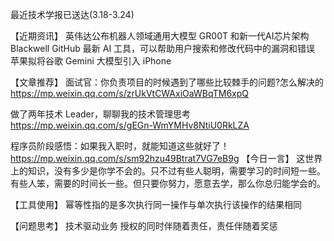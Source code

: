 最近技术学报已送达(3.18-3.24)

【近期资讯】
英伟达公布机器人领域通用大模型 GR00T 和新一代AI芯片架构 Blackwell
GitHub 最新 AI 工具，可以帮助用户搜索和修改代码中的漏洞和错误
苹果拟将谷歌 Gemini 大模型引入 iPhone

【文章推荐】
面试官：你负责项目的时候遇到了哪些比较棘手的问题?怎么解决的
https://mp.weixin.qq.com/s/zrUkVtCWAxiOaWBqTM6xpQ

做了两年技术 Leader，聊聊我的技术管理思考
https://mp.weixin.qq.com/s/gEGn-WmYMHv8NtiU0RkLZA

程序员阶段感悟：如果我入职时，就能知道这些就好了！
https://mp.weixin.qq.com/s/sm92hzu49Btrat7VG7eB9g
【今日一言】
这世界上的知识，没有多少是你学不会的。只不过有些人聪明，需要学习的时间短一些。有些人笨，需要的时间长一些。但只要你努力，愿意去学，那么你总归能学会的。

【工具使用】
幂等性指的是多次执行同一操作与单次执行该操作的结果相同

【问题思考】
技术驱动业务
授权的同时伴随着责任，责任伴随着奖惩